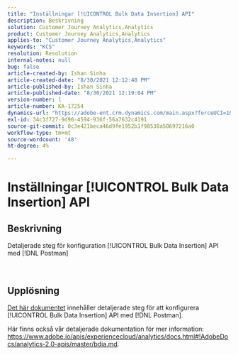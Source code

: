 ```yaml
---
title: "Inställningar [!UICONTROL Bulk Data Insertion] API"
description: Beskrivning
solution: Customer Journey Analytics,Analytics
product: Customer Journey Analytics,Analytics
applies-to: "Customer Journey Analytics,Analytics"
keywords: "KCS"
resolution: Resolution
internal-notes: null
bug: false
article-created-by: Ishan Sinha
article-created-date: "8/30/2021 12:12:48 PM"
article-published-by: Ishan Sinha
article-published-date: "8/30/2021 12:19:04 PM"
version-number: 1
article-number: KA-17254
dynamics-url: "https://adobe-ent.crm.dynamics.com/main.aspx?forceUCI=1&pagetype=entityrecord&etn=knowledgearticle&id=53386695-8b09-ec11-b6e6-00224808d564"
exl-id: 34c3f727-9d90-4594-936f-56a7632c4191
source-git-commit: 0c3e421beca46d9fe1952b1f98538a50697216a0
workflow-type: tm+mt
source-wordcount: '48'
ht-degree: 4%

---
```


# Inställningar [!UICONTROL Bulk Data Insertion] API

## Beskrivning

Detaljerade steg för konfiguration [!UICONTROL Bulk Data Insertion] API med [!DNL Postman]<br><br><br>

## Upplösning


[Det här dokumentet](https://spark.adobe.com/page/0jhQHMs74AtYz/) innehåller detaljerade steg för att konfigurera [!UICONTROL Bulk Data Insertion] API med [!DNL Postman].

Här finns också vår detaljerade dokumentation för mer information: https://www.adobe.io/apis/experiencecloud/analytics/docs.html#!AdobeDocs/analytics-2.0-apis/master/bdia.md.
